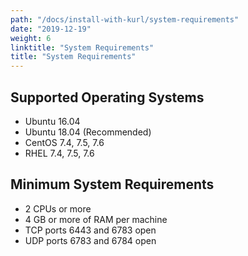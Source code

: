 ```yaml
---
path: "/docs/install-with-kurl/system-requirements"
date: "2019-12-19"
weight: 6
linktitle: "System Requirements"
title: "System Requirements"
---
```


## Supported Operating Systems

* Ubuntu 16.04
* Ubuntu 18.04 (Recommended)
* CentOS 7.4, 7.5, 7.6
* RHEL 7.4, 7.5, 7.6

## Minimum System Requirements

* 2 CPUs or more
* 4 GB or more of RAM per machine
* TCP ports 6443 and 6783 open
* UDP ports 6783 and 6784 open
